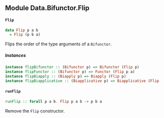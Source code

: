 ## Module Data.Bifunctor.Flip

#### `Flip`

``` purescript
data Flip p a b
  = Flip (p b a)
```

Flips the order of the type arguments of a `Bifunctor`.

##### Instances
``` purescript
instance flipBifunctor :: (Bifunctor p) => Bifunctor (Flip p)
instance flipFunctor :: (Bifunctor p) => Functor (Flip p a)
instance flipBiapply :: (Biapply p) => Biapply (Flip p)
instance flipBiapplicative :: (Biapplicative p) => Biapplicative (Flip p)
```

#### `runFlip`

``` purescript
runFlip :: forall p a b. Flip p a b -> p b a
```

Remove the `Flip` constructor.


